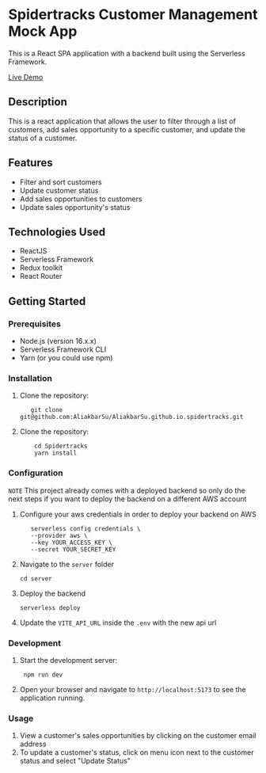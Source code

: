 # Spidertracks Customer Management Mock App

This is a React SPA application with a backend built using the Serverless Framework.

[Live Demo](https://vermillion-strudel-f0a036.netlify.app/)

## Description

This is a react application that allows the user to filter through a list of customers, add sales opportunity to a specific customer, and update the status of a customer.

## Features

- Filter and sort customers
- Update customer status
- Add sales opportunities to customers
- Update sales opportunity's status

## Technologies Used

- ReactJS
- Serverless Framework
- Redux toolkit
- React Router

## Getting Started

### Prerequisites

- Node.js (version 16.x.x)
- Serverless Framework CLI
- Yarn (or you could use npm)

### Installation

1. Clone the repository:

   ```shell
      git clone git@github.com:AliakbarSu/AliakbarSu.github.io.spidertracks.git
   ```

2. Clone the repository:

   ```shell
       cd Spidertracks
       yarn install
   ```

### Configuration

`NOTE` This project already comes with a deployed backend so only do the next steps if you want to deploy the backend on a different AWS account

1. Configure your aws credentials in order to deploy your backend on AWS

   ```shell
      serverless config credentials \
      --provider aws \
      --key YOUR_ACCESS_KEY \
      --secret YOUR_SECRET_KEY
   ```

2. Navigate to the `server` folder
   ```shell
   cd server
   ```
3. Deploy the backend
   ```shell
   serverless deploy
   ```
4. Update the `VITE_API_URL` inside the `.env` with the new api url

### Development

1. Start the development server:

   ```shell
    npm run dev
   ```

2. Open your browser and navigate to `http://localhost:5173` to see the application running.

### Usage

1. View a customer's sales opportunities by clicking on the customer email address
2. To update a customer's status, click on menu icon next to the customer status and select "Update Status"
